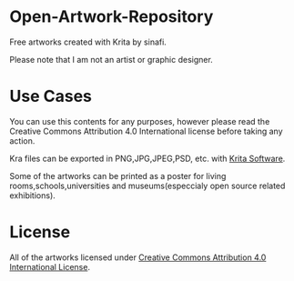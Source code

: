 # Open-Artwork-Repository

Free artworks created with Krita by sinafi.

Please note that I am not an artist or graphic designer.

# Use Cases
You can use this contents for any purposes, however please read the Creative Commons Attribution 4.0 International license before taking any action.

Kra files can be exported in PNG,JPG,JPEG,PSD, etc. with [Krita Software](https://github.com/KDE/krita).

Some of the artworks can be printed as a poster for living rooms,schools,universities and museums(especcialy open source related exhibitions).

# License

All of the artworks licensed under [Creative Commons Attribution 4.0 International License](https://creativecommons.org/licenses/by/4.0).
